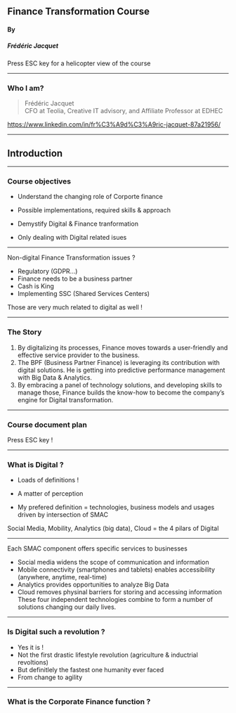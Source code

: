 ## Finance Transformation Course
#### By
##### Frédéric Jacquet


Press ESC key for a helicopter view of the course

---

### Who I am?

> Frédéric Jacquet<br />
> CFO at Teolia, Creative IT advisory, and Affiliate Professor at EDHEC

https://www.linkedin.com/in/fr%C3%A9d%C3%A9ric-jacquet-87a21956/

---

## Introduction

----

### Course objectives

- Understand the changing role of Corporte finance

- Possible implementations, required skills & approach

- Demystify Digital & Finance tranformation  

- Only dealing with Digital related isues

----

Non-digital Finance Transformation issues ? 

- Regulatory (GDPR...)
- Finance needs to be a business partner
- Cash is King
- Implementing SSC (Shared Services Centers)  

Those are very much related to digital as well !   

----

### The Story

1. By digitalizing its processes, Finance moves towards a user-friendly and effective service provider to the business.  
2. The BPF (Business Partner Finance) is leveraging its contribution with digital solutions. He is getting into predictive performance management with Big Data & Analytics.  
3. By embracing a panel of technology solutions, and developing skills to manage those, Finance builds the know-how to become the company’s engine for Digital transformation.

----

### Course document plan

Press ESC key !

----

### What is Digital ?

- Loads of definitions !    

- A matter of perception   

- My prefered definition = technologies, business models and usages driven by intersection of SMAC   

Social Media, Mobility, Analytics (big data), Cloud = the 4 pilars of Digital

----

Each SMAC component offers specific services to businesses  
- Social media widens the scope of communication and information 
- Mobile connectivity (smartphones and tablets) enables accessibility (anywhere, anytime, real-time)
- Analytics provides opportunities to analyze Big Data  
- Cloud removes physinal barriers for storing and accessing information  
These four independent technologies combine to form a number of solutions changing our daily lives. 

----

### Is Digital such a revolution ? 

- Yes it is !  
- Not the first drastic lifestyle revolution (agriculture & inductrial revoltions)  
- But definitlely the fastest one humanity ever faced   
- From change to agility    

----

### What is the Corporate Finance function ?

